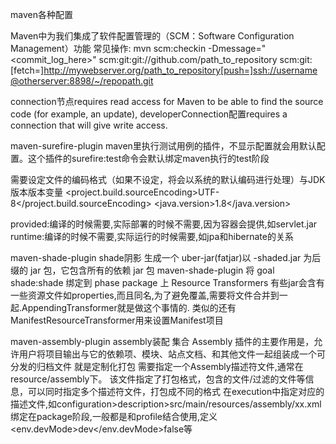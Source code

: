 maven各种配置

Maven中为我们集成了软件配置管理的（SCM：Software Configuration Management）功能
常见操作: mvn scm:checkin -Dmessage="<commit_log_here>"
<scm>scm:git:git://github.com/path_to_repository</scm>
<developerConnection>scm:git:[fetch=]http://mywebserver.org/path_to_repository[push=]ssh://username@otherserver:8898/~/repopath.git</developerConnection>

connection节点requires read access for Maven to be able to find the source code (for example, an update), 
developerConnection配置requires a connection that will give write access.

maven-surefire-plugin
maven里执行测试用例的插件，不显示配置就会用默认配置。这个插件的surefire:test命令会默认绑定maven执行的test阶段

需要设定文件的编码格式（如果不设定，将会以系统的默认编码进行处理）与JDK版本版本变量
<properties>
        <project.build.sourceEncoding>UTF-8</project.build.sourceEncoding>
        <java.version>1.8</java.version>
</properties>

provided:编译的时候需要,实际部署的时候不需要,因为容器会提供,如servlet.jar
runtime:编译的时候不需要,实际运行的时候需要,如jpa和hibernate的关系

maven-shade-plugin shade阴影
生成一个 uber-jar(fatjar)以 -shaded.jar 为后缀的 jar 包，它包含所有的依赖 jar 包
maven-shade-plugin 将 goal shade:shade 绑定到 phase package 上
Resource Transformers
有些jar会含有一些资源文件如properties,而且同名,为了避免覆盖,需要将文件合并到一起.AppendingTransformer就是做这个事情的.
类似的还有ManifestResourceTransformer用来设置Manifest项目

maven-assembly-plugin assembly装配 集合
Assembly 插件的主要作用是，允许用户将项目输出与它的依赖项、模块、站点文档、和其他文件一起组装成一个可分发的归档文件
就是定制化打包
需要指定一个Assembly描述符文件,通常在resource/assembly下。
该文件指定了打包格式，包含的文件/过滤的文件等信息，可以同时指定多个描述符文件，打包成不同的格式
在execution中指定对应的描述文件,如configuration>description>src/main/resources/assembly/xx.xml
绑定在package阶段,一般都是和profile结合使用,定义<env.devMode>dev</env.devMode><skipAssemblyDEV>false</skipAssemblyDEV>等
